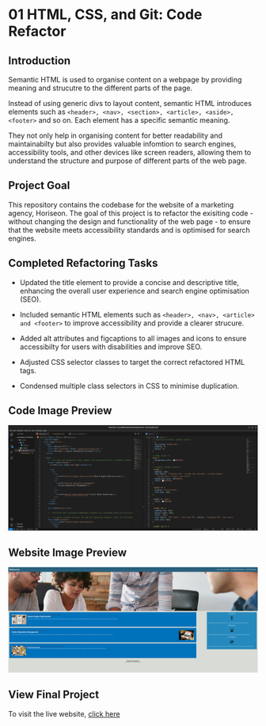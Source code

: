 # 01 HTML, CSS, and Git: Code Refactor

## Introduction

Semantic HTML is used to organise content on a webpage by providing meaning and strucutre to the different parts of the page.

Instead of using generic divs to layout content, semantic HTML introduces elements such as `<header>, <nav>, <section>, <article>, <aside>, <footer>` and so on. Each element has a specific semantic meaning.

They not only help in organising content for better readability and maintainabilty but also provides valuable infomtion to search engines, accessibility tools, and other devices like screen readers, allowing them to understand the structure and purpose of different parts of the web page.

## Project Goal

This repository contains the codebase for the website of a marketing agency, Horiseon. The goal of this project is to refactor the exisiting code - without changing the design and functionality of the web page - to ensure that the website meets accessibility standards and is optimised for search engines.

## Completed Refactoring Tasks

- Updated the title element to provide a concise and descriptive title, enhancing the overall user experience and search engine optimisation (SEO).

- Included semantic HTML elements such as `<header>, <nav>, <article> and <footer>` to improve accessibility and provide a clearer strucure.

- Added alt attributes and figcaptions to all images and icons to ensure accessibilty for users with disabilities and improve SEO.

- Adjusted CSS selector classes to target the correct refactored HTML tags.

- Condensed multiple class selectors in CSS to minimise duplication.

## Code Image Preview

![code preview snippet](./assets/screenshots/code-preview.png)

## Website Image Preview

![website preview snippet](./assets/screenshots/website-preview.png)

## View Final Project

To visit the live website, <a href="https://a-mohamed14.github.io/Accessibility-Optimised-Marketing-Site/">click here</a>
